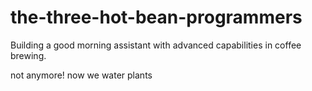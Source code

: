 # the-three-hot-bean-programmers
Building a good morning assistant with advanced capabilities in coffee brewing.

not anymore!
now we water plants
